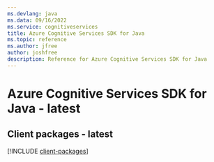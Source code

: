 ```yaml
---
ms.devlang: java
ms.data: 09/16/2022
ms.service: cognitiveservices
title: Azure Cognitive Services SDK for Java
ms.topic: reference
ms.author: jfree
author: joshfree
description: Reference for Azure Cognitive Services SDK for Java
---
```

# Azure Cognitive Services SDK for Java - latest

## Client packages - latest
[!INCLUDE [client-packages](cognitive-services-client-index.md)]
